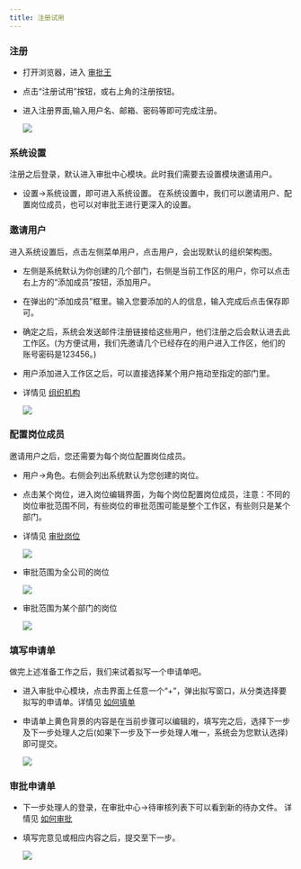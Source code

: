 ```yaml
---
title: 注册试用
---
```



### 注册
- 打开浏览器，进入 [审批王](https://www.steedos.com/cn/)
- 点击“注册试用”按钮，或右上角的注册按钮。
- 进入注册界面,输入用户名、邮箱、密码等即可完成注册。
   
    ![](/assets/help/试用.png)

### 系统设置
注册之后登录，默认进入审批中心模块。此时我们需要去设置模块邀请用户。
- 设置->系统设置，即可进入系统设置。
在系统设置中，我们可以邀请用户、配置岗位成员，也可以对审批王进行更深入的设置。

### 邀请用户
进入系统设置后，点击左侧菜单用户，点击用户，会出现默认的组织架构图。
- 左侧是系统默认为你创建的几个部门，右侧是当前工作区的用户，你可以点击右上方的“添加成员”按钮，添加用户。
- 在弹出的“添加成员”框里。输入您要添加的人的信息，输入完成后点击保存即可。
- 确定之后，系统会发送邮件注册链接给这些用户，他们注册之后会默认进去此工作区。(为方便试用，我们先邀请几个已经存在的用户进入工作区，他们的账号密码是123456。)
- 用户添加进入工作区之后，可以直接选择某个用户拖动至指定的部门里。
- 详情见 [组织机构](organization)
   
    ![](/assets/试用3.png)

### 配置岗位成员
邀请用户之后，您还需要为每个岗位配置岗位成员。
- 用户->角色。右侧会列出系统默认为您创建的岗位。
- 点击某个岗位，进入岗位编辑界面，为每个岗位配置岗位成员，注意：不同的岗位审批范围不同，有些岗位的审批范围可能是整个工作区，有些则只是某个部门。
- 详情见 [审批岗位](admin_positions)
    
    ![](/assets/试用7.png)
- 审批范围为全公司的岗位    
    
    ![](/assets/试用6.png)
- 审批范围为某个部门的岗位
    
    ![](/assets/试用8.png)


### 填写申请单
做完上述准备工作之后，我们来试着拟写一个申请单吧。
- 进入审批中心模块，点击界面上任意一个“+”，弹出拟写窗口，从分类选择要拟写的申请单。详情见 [如何填单](instance_add)
- 申请单上黄色背景的内容是在当前步骤可以编辑的，填写完之后，选择下一步及下一步处理人之后(如果下一步及下一步处理人唯一，系统会为您默认选择)即可提交。 
     
     ![](/assets/试用4.png)

### 审批申请单
- 下一步处理人的登录，在审批中心->待审核列表下可以看到新的待办文件。 详情见 [如何审批](instance_approve)
- 填写完意见或相应内容之后，提交至下一步。     
     
     ![](/assets/试用5.png)